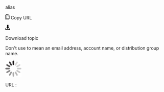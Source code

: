 # 

alias

![Copy URL](media/alias/Copy.png)
Copy URL

![Download](media/alias/Download.png)

Download topic

Don't use to mean an email address, account name, or distribution group name.

![In progress](media/alias/activity-large.gif)

URL :
